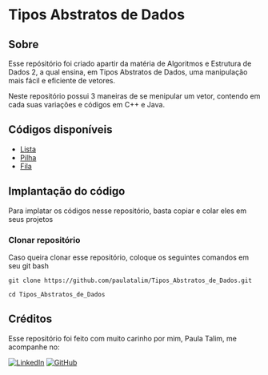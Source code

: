 # Tipos Abstratos de Dados

## Sobre

Esse repósitório foi criado apartir da matéria de Algoritmos e Estrutura de Dados 2, a qual ensina, em Tipos Abstratos de Dados, uma manipulação mais fácil e eficiente de vetores.

Neste repositório possui 3 maneiras de se menipular um vetor, contendo em cada suas variações e códigos em C++ e Java.

## Códigos disponíveis
- [Lista](./lista)
- [Pilha](./pilha)
- [Fila](./fila)

## Implantação do código

Para implatar os códigos nesse repositório, basta copiar e  colar eles em seus projetos

### Clonar repositório

Caso queira clonar esse repositório, coloque os seguintes comandos em seu git bash

``` 
git clone https://github.com/paulatalim/Tipos_Abstratos_de_Dados.git
```

```
cd Tipos_Abstratos_de_Dados
```

## Créditos
Esse repositório foi feito com muito carinho por mim, Paula Talim, me acompanhe no:

[![LinkedIn](https://img.shields.io/badge/linkedin-%230077B5.svg?style=for-the-badge&logo=linkedin&logoColor=white)](https://www.linkedin.com/in/paulatalim/) 
[![GitHub](https://img.shields.io/badge/github-%23121011.svg?style=for-the-badge&logo=github&logoColor=white)](https://github.com/paulatalim)
